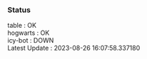 ### Status


table : OK  
hogwarts : OK  
icy-bot : DOWN  
Latest Update : 2023-08-26 16:07:58.337180
